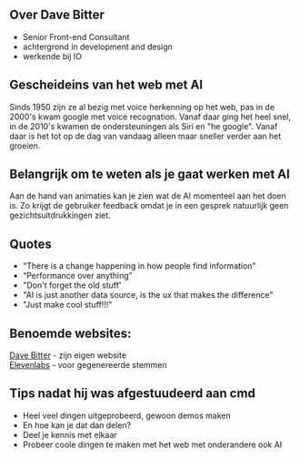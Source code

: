 ## Over Dave Bitter
* Senior Front-end Consultant
* achtergrond in development and design
* werkende bij IO

## Gescheideins van het web met AI
Sinds 1950 zijn ze al bezig met voice herkenning op het web, pas in de 2000's kwam google met voice recognation. Vanaf daar ging het heel snel, in de 2010's kwamen de ondersteuningen als Siri en "he google". Vanaf daar is het tot op de dag van vandaag alleen maar sneller verder aan het groeien.

## Belangrijk om te weten als je gaat werken met AI
Aan de hand van animaties kan je zien wat de AI momenteel aan het doen is. Zo krijgt de gebruiker feedback omdat je in een gesprek natuurlijk geen gezichtsuitdrukkingen ziet. 

## Quotes
* “There is a change happening in how people find information”
* “Performance over anything”  
*  "Don't forget the old stuff'
* "AI is just another data source, is the ux that makes the difference"
* "Just make cool stuff!!!"

## Benoemde websites:
[Dave Bitter](https://www.davebitter.com/) - zijn eigen website <br>
[Elevenlabs](https://elevenlabs.io/)  -  voor gegenereerde stemmen

## Tips nadat hij was afgestuudeerd aan cmd
-	Heel veel dingen uitgeprobeerd, gewoon demos maken
-	En hoe kan je dat dan delen?
-	Deel je kennis met elkaar
-	Probeer coole dingen te maken met het web met onderandere ook AI
